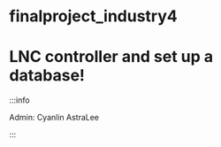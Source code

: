 # finalproject_industry4

# LNC controller and set up a database!

:::info

Admin: Cyanlin AstraLee



:::
